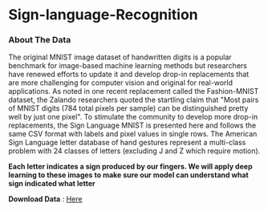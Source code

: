 # Sign-language-Recognition

### About The Data 
The original MNIST image dataset of handwritten digits is a popular benchmark for image-based machine learning methods but researchers have renewed efforts to update it and develop drop-in replacements that are more challenging for computer vision and original for real-world applications. As noted in one recent replacement called the Fashion-MNIST dataset, the Zalando researchers quoted the startling claim that "Most pairs of MNIST digits (784 total pixels per sample) can be distinguished pretty well by just one pixel". To stimulate the community to develop more drop-in replacements, the Sign Language MNIST is presented here and follows the same CSV format with labels and pixel values in single rows. The American Sign Language letter database of hand gestures represent a multi-class problem with 24 classes of letters (excluding J and Z which require motion).


**Each letter indicates a sign produced by our fingers. We will apply deep learning to these images to make sure our model can understand what sign indicated what letter**


**Download Data** : [Here](https://www.kaggle.com/datamunge/sign-language-mnist)


